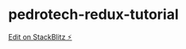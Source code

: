 # pedrotech-redux-tutorial

[Edit on StackBlitz ⚡️](https://stackblitz.com/edit/stackblitz-starters-1fistd)